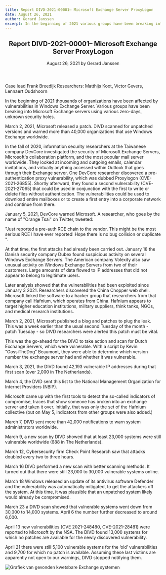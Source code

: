 ```yaml
---
title: Report DIVD-2021-00001– Microsoft Exchange Server ProxyLogon
date: August 26, 2021
author: Gerard Janssen
excerpt: In the beginning of 2021 various groups have been breaking into Microsoft Exchange servers using various zero-days, DIVD scanned for unpatched versions and warned more than 40,000 organizations.
---
```

<header>
    <h2>Report DIVD-2021-00001– Microsoft Exchange Server ProxyLogon</h2>
    <span>August 26, 2021 by Gerard Janssen</span>
</header>
Case lead Frank Breedijk
Researchers: Matthijs Koot, Victor Gevers, Lennaert Oudshoorn

In the beginning of 2021 thousands of organizations have been affected by vulnerabilities in Windows Exchange Server. Various groups have been breaking into Microsoft Exchange servers using various zero-days, unknown security holes.

March 2, 2021, Microsoft released a patch. DIVD scanned for unpatched versions and warned more than 40,000 organizations that use Windows Exchange worldwide.

In the fall of 2020, information security researchers at the Taiwanese company DevCore investigated the security of Microsoft Exchange Servers, Microsoft's collaboration platform, and the most popular mail server worldwide. They looked at incoming and outgoing emails, calendar invitations, and virtually anything accessed within Outlook that goes through their Exchange server. One DevCore researcher discovered a pre-authentication proxy vulnerability, which was dubbed Proxylogon (CVE-2021-26855). Shortly afterward, they found a second vulnerability (CVE-2021-27065) that could be used in conjunction with the first to write or delete files without authentication. The vulnerabilities could be used to download entire mailboxes or to create a first entry into a corporate network and continue from there.

January 5, 2021, DevCore warned Microsoft. A researcher, who goes by the name of "Orange Tsai" on Twitter, tweeted:

"Just reported a pre-auth RCE chain to the vendor. This might be the most serious RCE I have ever reported! Hope there is no bug collision or duplicate ".

At that time, the first attacks had already been carried out. January 18 the Danish security company Dubex found suspicious activity on several Windows Exchange Servers. The American company Volexity also saw unusual activity on Windows Exchange Servers from two of their customers. Large amounts of data flowed to IP addresses that did not appear to belong to legitimate users.

Later analysis showed that the vulnerabilities had been exploited since January 3 2021. Researchers discovered the China Chopper web shell. Microsoft linked the software to a hacker group that researchers from that company call Hafnium, which operates from China. Hafnium appears to target higher education institutions, military suppliers, think tanks, NGOs, and medical research institutions.

March 2, 2021, Microsoft published a blog and patches to plug the leak. This was a week earlier than the usual second Tuesday of the month - patch Tuesday - so DIVD researchers were alerted this patch must be vital.

This was the go-ahead for the DIVD to take action and scan for Dutch Exchange Servers, which were vulnerable. With a script by Kevin "GossiTheDog" Beaumont, they were able to determine which version number the exchange server had and whether it was vulnerable.

March 3, 2021, the DIVD found 42,193 vulnerable IP addresses during that first scan (over 2,000 in The Netherlands).

March 4, the DVID sent this list to the National Management Organization for Internet Providers (NBIP).

Microsoft came up with the first tools to detect the so-called indicators of compromise, traces that show someone has broken into an exchange server and taken it over. Initially, that was only the set of the Hafnium collective (but on May 5, indicators from other groups were also added.)

March 7, DIVD sent more than 42,000 notifications to warn system administrators worldwide.

March 9, a new scan by DIVD showed that at least 23,000 systems were still vulnerable worldwide (688 in The Netherlands).

March 12, Cybersecurity firm Check Point Research saw that attacks doubled every two to three hours.

March 16 DIVD performed a new scan with better scanning methods. It turned out that there were still  23,000 to 30,000 vulnerable systems online.

March 18 Windows released an update of its antivirus software Defender and the vulnerability was automatically mitigated, to get the attackers off the system. At this time, it was plausible that an unpatched system likely would already be compromised.

March 23 a DIVD scan showed that vulnerable systems went down from 30,000 to 14,000 systems. April 6 the number further decreased to around 6,000.

April 13 new vulnerabilities (CVE 2021-248480, CVE-2021-28481) were reported to Microsoft by the NSA. The DIVD found 13,000 systems for which no patches are available for the newly discovered vulnerability.

April 21 there were still 5,100 vulnerable systems for the ‘old’ vulnerabilities and 9,700 for which no patch is available. Assuming these last victims are apparently not open to our warnings, DIVD stopped notifying them.

<img src="images/reports/00001_Exchange_graph.png" alt="Grafiek van gevonden kwetsbare Exchange systemen">
